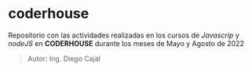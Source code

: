# coderhouse

Repositorio con las actividades realizadas en los cursos de _Javascrip_ y _nodeJS_ en **CODERHOUSE**
durante los meses de Mayo y Agosto de 2022

> Autor: Ing. Diego Cajal
